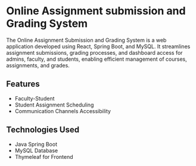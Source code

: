 # Online Assignment submission and Grading System

The Online Assignment Submission and Grading System is a web application developed using React, Spring Boot, and MySQL. It streamlines assignment submissions, grading processes, and dashboard access for admins, faculty, and students, enabling efficient management of courses, assignments, and grades.

## Features

- Faculty-Student
- Student Assignment Scheduling
- Communication Channels Accessibility

## Technologies Used

- Java Spring Boot
- MySQL Database
- Thymeleaf for Frontend






